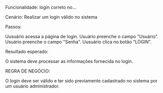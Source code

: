 Funcionalidade: login correto no...

Cenário: Realizar um login válido no sistema

Passos:

Uusuário acessa a página de login.
Usuário preenche o campo "Usuário".
Usuário preenche o campo "Senha".
Uusuário clica no botão "LOGIN".

Resultado esperado:

O sistema deve processar as informações fornecida no login.

REGRA DE NEGÓCIO:

O login deve ser válido e ter sido previamente cadastrado no sistema por um usuário administrador.